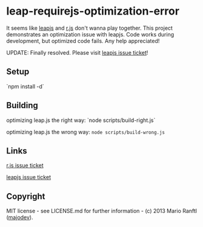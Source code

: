 <h1>leap-requirejs-optimization-error</h1>
It seems like <a href="https://github.com/leapmotion/leapjs">leapjs</a> and <a href="https://github.com/jrburke/r.js/">r.js</a> don't wanna play together. This project demonstrates an optimization issue with leapjs. Code works during development, but optimized code fails. Any help appreciated!

UPDATE: Finally resolved. Please visit <a href="https://github.com/jrburke/r.js/issues/514">leapjs issue ticket</a>!

<h2>Setup</h2>
`npm install -d`

<h2>Building</h2>
optimizing leap.js the right way: `node scripts/build-right.js`

optimizing leap.js the wrong way: `node scripts/build-wrong.js`

<h2>Links</h2>
<a href="https://github.com/leapmotion/leapjs/issues/97">r.js issue ticket</a>

<a href="https://github.com/jrburke/r.js/issues/514">leapjs issue ticket</a>

<h2>Copyright</h2>
MIT license - see LICENSE.md for further information -
(c) 2013 Mario Ranftl (<a href="http://www.majodev.com">majodev</a>).